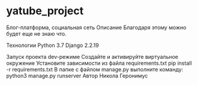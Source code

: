 # yatube_project
Блог-платформа, социальная сеть
Описание
Благодаря этому можно будет еще не знаю что.

Технологии
Python 3.7 Django 2.2.19

Запуск проекта dev-режиме
Создайте и активируйте виртуальное окружение
Установите зависимости из файла requirements.txt
pip install -r requirements.txt
В папке с файлом manage.py выполните команду:
python3 manage.py runserver
Автор
Никола Геронимус